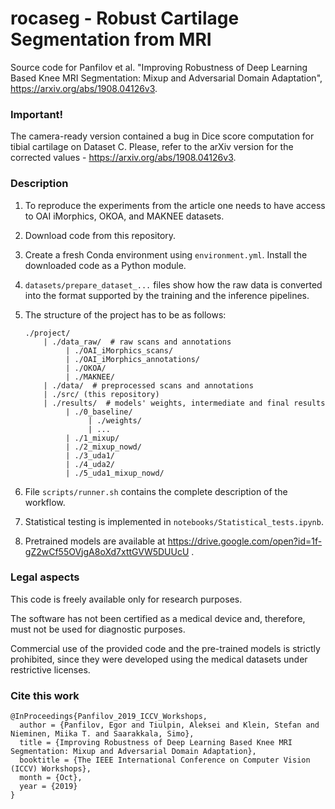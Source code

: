 # rocaseg - Robust Cartilage Segmentation from MRI

Source code for Panfilov et al. "Improving Robustness of Deep Learning Based Knee MRI Segmentation: Mixup and Adversarial Domain Adaptation", https://arxiv.org/abs/1908.04126v3.

### Important!

The camera-ready version contained a bug in Dice score computation for tibial cartilage on Dataset C. Please, refer to the arXiv version for the corrected values - https://arxiv.org/abs/1908.04126v3.

### Description

1. To reproduce the experiments from the article one needs to have access to
 OAI iMorphics, OKOA, and MAKNEE datasets.

2. Download code from this repository.
 
3. Create a fresh Conda environment using `environment.yml`. Install the downloaded
 code as a Python module.

4. `datasets/prepare_dataset_...` files show how the raw data is converted into the
 format supported by the training and the inference pipelines.
 
5. The structure of the project has to be as follows:
    ```
    ./project/
        | ./data_raw/  # raw scans and annotations
             | ./OAI_iMorphics_scans/
             | ./OAI_iMorphics_annotations/
             | ./OKOA/
             | ./MAKNEE/
        | ./data/  # preprocessed scans and annotations
        | ./src/ (this repository)
        | ./results/  # models' weights, intermediate and final results 
             | ./0_baseline/
                  | ./weights/
                  | ...
             | ./1_mixup/
             | ./2_mixup_nowd/
             | ./3_uda1/
             | ./4_uda2/
             | ./5_uda1_mixup_nowd/
    ```

6. File `scripts/runner.sh` contains the complete description of the workflow.

7. Statistical testing is implemented in `notebooks/Statistical_tests.ipynb`.

8. Pretrained models are available at https://drive.google.com/open?id=1f-gZ2wCf55OVjgA8oXd7xttGVW5DUUcU .

### Legal aspects

This code is freely available only for research purposes.

The software has not been certified as a medical device and, therefore, must not be used
for diagnostic purposes. 

Commercial use of the provided code and the pre-trained models is strictly prohibited,
since they were developed using the medical datasets under restrictive licenses.   

### Cite this work

```
@InProceedings{Panfilov_2019_ICCV_Workshops,
  author = {Panfilov, Egor and Tiulpin, Aleksei and Klein, Stefan and Nieminen, Miika T. and Saarakkala, Simo},
  title = {Improving Robustness of Deep Learning Based Knee MRI Segmentation: Mixup and Adversarial Domain Adaptation},
  booktitle = {The IEEE International Conference on Computer Vision (ICCV) Workshops},
  month = {Oct},
  year = {2019}
}
```
